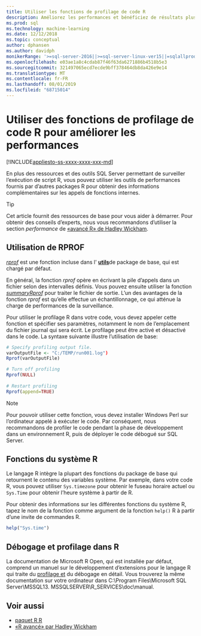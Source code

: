 ```yaml
---
title: Utiliser les fonctions de profilage de code R
description: Améliorez les performances et bénéficiez de résultats plus rapides sur les calculs R sur SQL Server à l’aide des fonctions de profilage R pour retourner des informations sur les appels de fonction internes.
ms.prod: sql
ms.technology: machine-learning
ms.date: 12/12/2018
ms.topic: conceptual
author: dphansen
ms.author: davidph
monikerRange: '>=sql-server-2016||>=sql-server-linux-ver15||=sqlallproducts-allversions'
ms.openlocfilehash: e03ae1a8c4cdab87f46f63da6271886b4518b5e3
ms.sourcegitcommit: 321497065ecd7ecde9bff378464db8da426e9e14
ms.translationtype: MT
ms.contentlocale: fr-FR
ms.lasthandoff: 08/01/2019
ms.locfileid: "68715014"
---
```

# <a name="use-r-code-profiling-functions-to-improve-performance"></a>Utiliser des fonctions de profilage de code R pour améliorer les performances
[!INCLUDE[appliesto-ss-xxxx-xxxx-xxx-md](../../includes/appliesto-ss-xxxx-xxxx-xxx-md.md)]

En plus des ressources et des outils SQL Server permettant de surveiller l’exécution de script R, vous pouvez utiliser les outils de performances fournis par d’autres packages R pour obtenir des informations complémentaires sur les appels de fonctions internes. 

> [!TIP]
> Cet article fournit des ressources de base pour vous aider à démarrer. Pour obtenir des conseils d’experts, nous vous recommandons d’utiliser la section *performance* de [«avancé R» de Hadley Wickham](http://adv-r.had.co.nz).

## <a name="using-rprof"></a>Utilisation de RPROF

[*rprof*](https://www.rdocumentation.org/packages/utils/versions/3.5.1/topics/Rprof) est une fonction incluse dans l' [**utils**](https://www.rdocumentation.org/packages/utils/versions/3.5.1)de package de base, qui est chargé par défaut. 

En général, la fonction *rprof* opère en écrivant la pile d’appels dans un fichier selon des intervalles définis. Vous pouvez ensuite utiliser la fonction [*summaryRprof*](https://www.rdocumentation.org/packages/utils/versions/3.5.1/topics/summaryRprof) pour traiter le fichier de sortie. L’un des avantages de la fonction *rprof* est qu’elle effectue un échantillonnage, ce qui atténue la charge de performances de la surveillance.

Pour utiliser le profilage R dans votre code, vous devez appeler cette fonction et spécifier ses paramètres, notamment le nom de l’emplacement du fichier journal qui sera écrit. Le profilage peut être activé et désactivé dans le code. La syntaxe suivante illustre l’utilisation de base: 

```R
# Specify profiling output file.
varOutputFile <- "C:/TEMP/run001.log")
Rprof(varOutputFile)

# Turn off profiling
Rprof(NULL)
    
# Restart profiling
Rprof(append=TRUE)
```

> [!NOTE]
> Pour pouvoir utiliser cette fonction, vous devez installer Windows Perl sur l’ordinateur appelé à exécuter le code. Par conséquent, nous recommandons de profiler le code pendant la phase de développement dans un environnement R, puis de déployer le code débogué sur SQL Server.  


## <a name="r-system-functions"></a>Fonctions du système R

Le langage R intègre la plupart des fonctions du package de base qui retournent le contenu des variables système. Par exemple, dans votre code R, vous pouvez utiliser `Sys.timezone` pour obtenir le fuseau horaire actuel ou `Sys.Time` pour obtenir l’heure système à partir de R. 

Pour obtenir des informations sur les différentes fonctions du système R, tapez le nom de la fonction comme argument de la fonction `help()` R à partir d’une invite de commandes R.

```R
help("Sys.time")
```

## <a name="debugging-and-profiling-in-r"></a>Débogage et profilage dans R

La documentation de Microsoft R Open, qui est installée par défaut, comprend un manuel sur le développement d’extensions pour le langage R qui traite du [profilage et](https://cran.r-project.org/doc/manuals/r-release/R-exts.html#Debugging) du débogage en détail. Vous trouverez la même documentation sur votre ordinateur dans C:\Program Files\Microsoft SQL Server\MSSQL13. MSSQLSERVER\R_SERVICES\doc\manual.

## <a name="see-also"></a>Voir aussi

+ [paquet R R](https://www.rdocumentation.org/packages/utils/versions/3.5.1)
+ [«R avancé» par Hadley Wickham](http://adv-r.had.co.nz)
